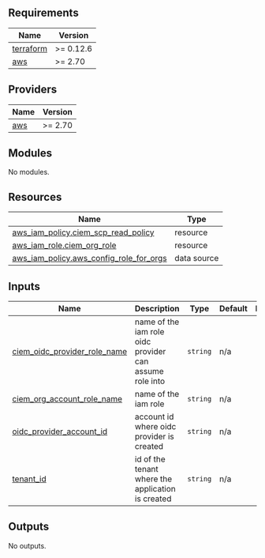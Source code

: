 <!-- BEGIN_TF_DOCS -->
## Requirements

| Name | Version |
|------|---------|
| <a name="requirement_terraform"></a> [terraform](#requirement\_terraform) | >= 0.12.6 |
| <a name="requirement_aws"></a> [aws](#requirement\_aws) | >= 2.70 |

## Providers

| Name | Version |
|------|---------|
| <a name="provider_aws"></a> [aws](#provider\_aws) | >= 2.70 |

## Modules

No modules.

## Resources

| Name | Type |
|------|------|
| [aws_iam_policy.ciem_scp_read_policy](https://registry.terraform.io/providers/hashicorp/aws/latest/docs/resources/iam_policy) | resource |
| [aws_iam_role.ciem_org_role](https://registry.terraform.io/providers/hashicorp/aws/latest/docs/resources/iam_role) | resource |
| [aws_iam_policy.aws_config_role_for_orgs](https://registry.terraform.io/providers/hashicorp/aws/latest/docs/data-sources/iam_policy) | data source |

## Inputs

| Name | Description | Type | Default | Required |
|------|-------------|------|---------|:--------:|
| <a name="input_ciem_oidc_provider_role_name"></a> [ciem\_oidc\_provider\_role\_name](#input\_ciem\_oidc\_provider\_role\_name) | name of the iam role oidc provider can assume role into | `string` | n/a | yes |
| <a name="input_ciem_org_account_role_name"></a> [ciem\_org\_account\_role\_name](#input\_ciem\_org\_account\_role\_name) | name of the iam role | `string` | n/a | yes |
| <a name="input_oidc_provider_account_id"></a> [oidc\_provider\_account\_id](#input\_oidc\_provider\_account\_id) | account id where oidc provider is created | `string` | n/a | yes |
| <a name="input_tenant_id"></a> [tenant\_id](#input\_tenant\_id) | id of the tenant where the application is created | `string` | n/a | yes |

## Outputs

No outputs.
<!-- END_TF_DOCS -->